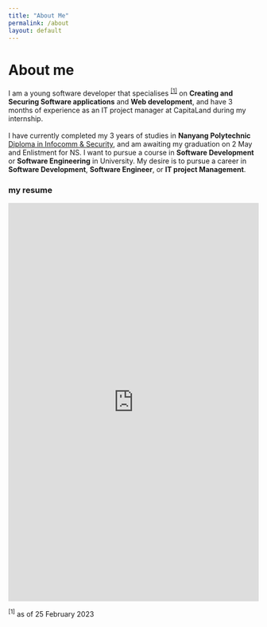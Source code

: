 ```yaml
---
title: "About Me"
permalink: /about
layout: default
---
```


# About me
I am a young software developer that specialises <sup><a href="#1">[1]</a></sup> on **Creating and Securing Software applications** and **Web development**, and have 3 months of experience as an IT project manager at CapitaLand during my internship.
<br><br>
I have currently completed my 3 years of studies in **Nanyang Polytechnic** <a href="https://www.nyp.edu.sg/schools/sit/full-time-courses/infocomm-and-security.html" target="_blank"> Diploma in Infocomm & Security</a>, and am awaiting my graduation on 2 May and Enlistment for NS. I want to pursue a course in **Software Development** or **Software Engineering** in University. My desire is to pursue a career in **Software Development**, **Software Engineer**, or **IT project Management**. 

### my resume
<iframe src="https://drive.google.com/file/d/1G0wA1ZLdTZYx_LCRzAOAGgDVMeRFWLgf/preview" style="width:100%; height:50rem;" frameborder="0"></iframe>

<span id="#1"><sup>[1]</sup> as of <span class="date">25 February 2023</span></span>
